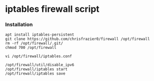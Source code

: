 # iptables firewall script

### Installation

```
apt install iptables-persistent
git clone https://github.com/chrisfrazier0/firewall /opt/firewall
rm -rf /opt/firewall/.git/
chmod 700 /opt/firewall

vi /opt/firewall/iptables.conf

/opt/firewall/util/disable_ipv6
/opt/firewall/iptables start
/opt/firewall/iptables save
```

